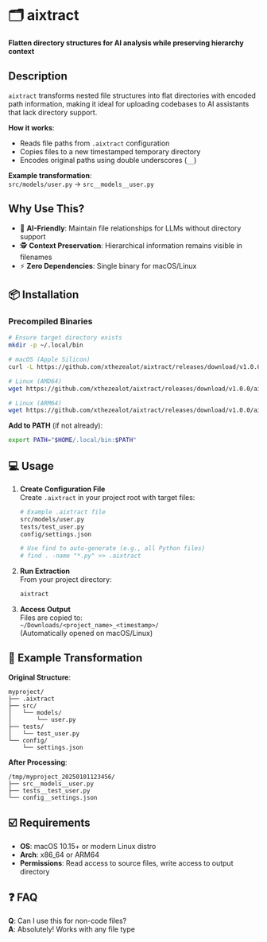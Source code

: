 # 🗂️ aixtract

**Flatten directory structures for AI analysis while preserving hierarchy context**

## Description

`aixtract` transforms nested file structures into flat directories with encoded path information, making it ideal for uploading codebases to AI assistants that lack directory support.

**How it works**:

- Reads file paths from `.aixtract` configuration
- Copies files to a new timestamped temporary directory
- Encodes original paths using double underscores (`__`)

**Example transformation**:  
`src/models/user.py` → `src__models__user.py`

## Why Use This?

- 🤖 **AI-Friendly**: Maintain file relationships for LLMs without directory support
- 🕵️ **Context Preservation**: Hierarchical information remains visible in filenames
- ⚡ **Zero Dependencies**: Single binary for macOS/Linux

## 📦 Installation

### Precompiled Binaries

```bash
# Ensure target directory exists
mkdir -p ~/.local/bin

# macOS (Apple Silicon)
curl -L https://github.com/xthezealot/aixtract/releases/download/v1.0.0/aixtract-darwin-arm64 -o ~/.local/bin/aixtract && chmod +x ~/.local/bin/aixtract

# Linux (AMD64)
wget https://github.com/xthezealot/aixtract/releases/download/v1.0.0/aixtract-linux-amd64 -O ~/.local/bin/aixtract && chmod +x ~/.local/bin/aixtract

# Linux (ARM64)
wget https://github.com/xthezealot/aixtract/releases/download/v1.0.0/aixtract-linux-arm64 -O ~/.local/bin/aixtract && chmod +x ~/.local/bin/aixtract
```

**Add to PATH** (if not already):

```bash
export PATH="$HOME/.local/bin:$PATH"
```

## 💻 Usage

1. **Create Configuration File**  
   Create `.aixtract` in your project root with target files:

   ```bash
   # Example .aixtract file
   src/models/user.py
   tests/test_user.py
   config/settings.json

   # Use find to auto-generate (e.g., all Python files)
   # find . -name "*.py" >> .aixtract
   ```

2. **Run Extraction**  
   From your project directory:

   ```bash
   aixtract
   ```

3. **Access Output**  
   Files are copied to:  
   `~/Downloads/<project_name>_<timestamp>/`  
   (Automatically opened on macOS/Linux)

## 🌟 Example Transformation

**Original Structure**:

```text
myproject/
├── .aixtract
├── src/
│   └── models/
│       └── user.py
├── tests/
│   └── test_user.py
└── config/
    └── settings.json
```

**After Processing**:

```text
/tmp/myproject_20250101123456/
├── src__models__user.py
├── tests__test_user.py
└── config__settings.json
```

## ☑️ Requirements

- **OS**: macOS 10.15+ or modern Linux distro
- **Arch**: x86_64 or ARM64
- **Permissions**: Read access to source files, write access to output directory

## ❓ FAQ

**Q**: Can I use this for non-code files?  
**A**: Absolutely! Works with any file type
